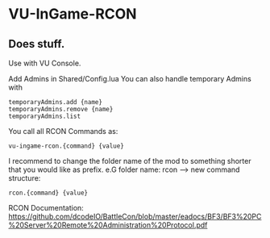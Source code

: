 # VU-InGame-RCON
## Does stuff.
Use with VU Console.

Add Admins in Shared/Config.lua
You can also handle temporary Admins with 
```
temporaryAdmins.add {name}
temporaryAdmins.remove {name}
temporaryAdmins.list
```
You call all RCON Commands as:
```
vu-ingame-rcon.{command} {value}
```

I recommend to change the folder name of the mod to something shorter that you would like as prefix.
e.G folder name: rcon
--> new command structure: 
```
rcon.{command} {value}
```


RCON Documentation:
https://github.com/dcodeIO/BattleCon/blob/master/eadocs/BF3/BF3%20PC%20Server%20Remote%20Administration%20Protocol.pdf
